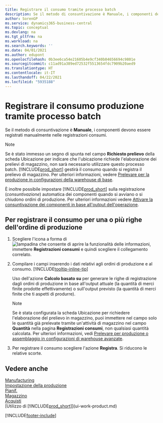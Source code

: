 ```yaml
---
title: Registrare il consumo tramite processo batch
description: Se il metodo di consuntivazione è Manuale, i componenti devono essere registrati manualmente nelle registrazioni consumi.
author: SorenGP
ms.service: dynamics365-business-central
ms.topic: conceptual
ms.devlang: na
ms.tgt_pltfrm: na
ms.workload: na
ms.search.keywords: ''
ms.date: 04/01/2021
ms.author: edupont
ms.openlocfilehash: 0b3ee6ca54e21605b4e9cf340b04656694c9801e
ms.sourcegitcommit: c11ad91a389ed72532f5513654fdc7909b20aed9
ms.translationtype: HT
ms.contentlocale: it-IT
ms.lasthandoff: 04/22/2021
ms.locfileid: "5935188"
---
```

# <a name="batch-post-production-consumption"></a>Registrare il consumo produzione tramite processo batch

Se il metodo di consuntivazione è **Manuale**, i componenti devono essere registrati manualmente nelle registrazioni consumi.  

>[!NOTE]
> Se è stato immesso un segno di spunta nel campo **Richiesto prelievo** della scheda Ubicazione per indicare che l'ubicazione richiede l'elaborazione dei prelievi di magazzino, non sarà necessario utilizzare questo processo batch. [!INCLUDE[prod_short](includes/prod_short.md)] gestirà il consumo quando si registra il prelievo di magazzino. Per ulteriori informazioni, vedere [Prelevare per la produzione in configurazioni della warehouse di base](warehouse-how-to-pick-for-production.md#pick-for-production-in-basic-warehouse-configurations).  

È inoltre possibile impostare [!INCLUDE[prod_short](includes/prod_short.md)] sulla registrazione (*consuntivazione*) automatica dei componenti quando si avviano o si chiudono ordini di produzione. Per ulteriori informazioni vedere [Attivare la consuntivazione dei componenti in base all'output dell'operazione](production-how-to-flush-components-according-to-operation-output.md).

## <a name="to-post-consumption-for-one-or-more-production-order-lines"></a>Per registrare il consumo per una o più righe dell'ordine di produzione

1. Scegliere l'icona a forma di ![lampadina che consente di aprire la funzionalità delle informazioni](media/ui-search/search_small.png "Informazioni sull'operazione che si desidera eseguire"), immettere **Registrazioni consumi** e quindi scegliere il collegamento correlato.  
2. Compilare i campi inserendo i dati relativi agli ordini di produzione e al consumo. [!INCLUDE[tooltip-inline-tip](includes/tooltip-inline-tip_md.md)]  

    Uso dell'azione **Calcolo basato su** per generare le righe di registrazione dagli ordini di produzione in base all'output attuale (la quantità di merci finite prodotte effettivamente) o sull'output previsto (la quantità di merci finite che ti aspetti di produrre).

    > [!NOTE]
    > Se è stata configurata la scheda Ubicazione per richiedere l'elaborazione del prelievo in magazzino, puoi immettere nel campo solo le quantità già prelevate tramite un'attività di magazzino nel campo **Quantità** nella pagina **Registrazioni consumi**, non qualsiasi quantità calcolata. Per ulteriori informazioni, vedi [Prelevare per produzione o assemblaggio in configurazioni di warehouse avanzate](warehouse-how-to-pick-for-internal-operations-in-advanced-warehousing.md).

3. Per registrare il consumo scegliere l'azione **Registra**. Si riducono le relative scorte.

## <a name="see-also"></a>Vedere anche

[Manufacturing](production-manage-manufacturing.md)  
[Impostazione della produzione](production-configure-production-processes.md)  
[Pianif.](production-planning.md)  
[Magazzino](inventory-manage-inventory.md)  
[Acquisti](purchasing-manage-purchasing.md)  
[Utilizzo di [!INCLUDE[prod_short](includes/prod_short.md)]](ui-work-product.md)  

[!INCLUDE[footer-include](includes/footer-banner.md)]
